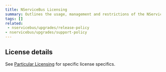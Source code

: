 ```yaml
---
title: NServiceBus Licensing
summary: Outlines the usage, management and restrictions of the NServiceBus license.
tags: []
related:
 - nservicebus/upgrades/release-policy
- nservicebus/upgrades/support-policy
---
```


## License details

See [Particular Licensing](http://particular.net/licensing) for specific license specifics.
